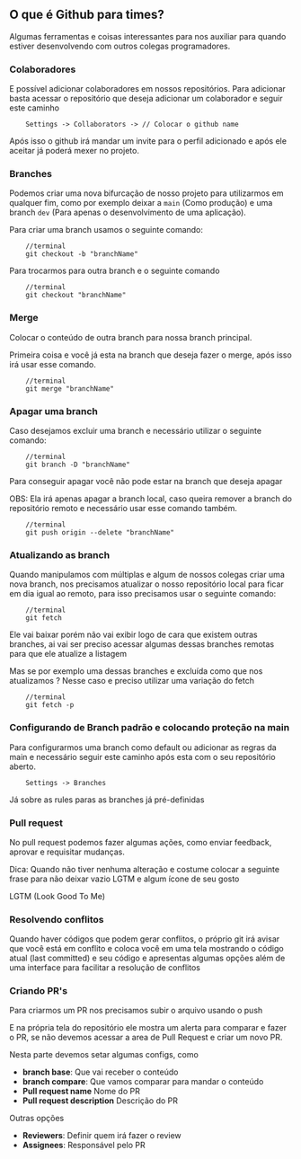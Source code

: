 ## O que é Github para times?
Algumas ferramentas e coisas interessantes para nos auxiliar para quando estiver desenvolvendo com outros colegas programadores.


### Colaboradores
E possível adicionar colaboradores em nossos repositórios. Para adicionar basta acessar o repositório que deseja adicionar um colaborador e seguir este caminho

```
    Settings -> Collaborators -> // Colocar o github name
```

Após isso o github irá mandar um invite para o perfil adicionado e após ele aceitar já poderá mexer no projeto.


### Branches
Podemos criar uma nova bifurcação de nosso projeto para utilizarmos em qualquer fim, como por exemplo deixar a `main` (Como produção) e uma branch `dev` (Para apenas o desenvolvimento de uma aplicação).

Para criar uma branch usamos o seguinte comando:
```
    //terminal
    git checkout -b "branchName"
```

Para trocarmos para outra branch e o seguinte comando
```
    //terminal
    git checkout "branchName"
```


### Merge
Colocar o conteúdo de outra branch para nossa branch principal.

Primeira coisa e você já esta na branch que deseja fazer o merge, após isso irá usar esse comando.

```
    //terminal
    git merge "branchName"
```

### Apagar uma branch
Caso desejamos excluir uma branch e necessário utilizar o seguinte comando:

```
    //terminal
    git branch -D "branchName"
```

Para conseguir apagar você não pode estar na branch que deseja apagar

OBS: Ela irá apenas apagar a branch local, caso queira remover a branch do repositório remoto e necessário usar esse comando também.
```
    //terminal
    git push origin --delete "branchName"
```

### Atualizando as branch
Quando manipulamos com múltiplas e algum de nossos colegas criar uma nova branch, nos precisamos atualizar o nosso repositório local para ficar em dia igual ao remoto, para isso precisamos usar o seguinte comando:
```
    //terminal
    git fetch
```

Ele vai baixar porém não vai exibir logo de cara que existem outras branches, ai vai ser preciso acessar algumas dessas branches remotas para que ele atualize a listagem

Mas se por exemplo uma dessas branches e excluída como que nos atualizamos ? Nesse caso e preciso utilizar uma variação do fetch
```
    //terminal
    git fetch -p
```

### Configurando de Branch padrão e colocando proteção na main
Para configurarmos uma branch como default ou adicionar as regras da main e necessário seguir este caminho após esta com o seu repositório aberto.
```
    Settings -> Branches 
```

Já sobre as rules paras as branches já pré-definidas 


### Pull request
No pull request podemos fazer algumas ações, como enviar feedback, aprovar e requisitar mudanças.

Dica: Quando não tiver nenhuma alteração e costume colocar a seguinte frase para não deixar vazio LGTM e algum ícone de seu gosto

LGTM (Look Good To Me)

### Resolvendo conflitos
Quando haver códigos que podem gerar conflitos, o próprio git irá avisar que você está em conflito e coloca você em uma tela mostrando o código atual  (last committed) e seu código e apresentas algumas opções além de uma interface para facilitar a resolução de conflitos 

### Criando PR's
Para criarmos um PR nos precisamos subir o arquivo usando o push

E na própria tela do repositório ele mostra um alerta para comparar e fazer o PR, se não devemos acessar a area de Pull Request e criar um novo PR.

Nesta parte devemos setar algumas configs, como 

- **branch base**: Que vai receber o conteúdo
- **branch compare**: Que vamos comparar para mandar o conteúdo
- **Pull request name** Nome do PR
- **Pull request description** Descrição do PR

Outras opções
- **Reviewers**: Definir quem irá fazer o review
- **Assignees**: Responsável pelo PR
